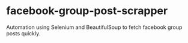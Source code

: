 # facebook-group-post-scrapper
Automation using Selenium and BeautifulSoup to fetch facebook group posts quickly.
